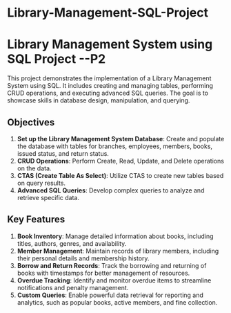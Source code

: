 # Library-Management-SQL-Project

# Library Management System using SQL Project --P2

This project demonstrates the implementation of a Library Management System using SQL. It includes creating and managing tables, performing CRUD operations, and executing advanced SQL queries. The goal is to showcase skills in database design, manipulation, and querying.

## Objectives

1. **Set up the Library Management System Database**: Create and populate the database with tables for branches, employees, members, books, issued status, and return status.
2. **CRUD Operations**: Perform Create, Read, Update, and Delete operations on the data.
3. **CTAS (Create Table As Select)**: Utilize CTAS to create new tables based on query results.
4. **Advanced SQL Queries**: Develop complex queries to analyze and retrieve specific data.

## Key Features

1. **Book Inventory**: Manage detailed information about books, including titles, authors, genres, and availability.
2. **Member Management**: Maintain records of library members, including their personal details and membership history.
3. **Borrow and Return Records**: Track the borrowing and returning of books with timestamps for better management of resources.
4. **Overdue Tracking**: Identify and monitor overdue items to streamline notifications and penalty management.
5. **Custom Queries**: Enable powerful data retrieval for reporting and analytics, such as popular books, active members, and fine collection.
